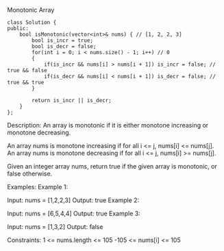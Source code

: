 Monotonic Array
```
class Solution {
public:
    bool isMonotonic(vector<int>& nums) { // [1, 2, 2, 3]
        bool is_incr = true;
        bool is_decr = false;
        for(int i = 0; i < nums.size() - 1; i++) // 0
        {
            if(is_incr && nums[i] > nums[i + 1]) is_incr = false; // true && false
            if(is_decr && nums[i] < nums[i + 1]) is_decr = false; // true && true
        }

        return is_incr || is_decr;
    }
};
```

Description:
An array is monotonic if it is either monotone increasing or monotone decreasing.

An array nums is monotone increasing if for all i <= j, nums[i] <= nums[j]. An array nums is monotone decreasing if for all i <= j, nums[i] >= nums[j].

Given an integer array nums, return true if the given array is monotonic, or false otherwise.

Examples:
Example 1:

Input: nums = [1,2,2,3]
Output: true
Example 2:

Input: nums = [6,5,4,4]
Output: true
Example 3:

Input: nums = [1,3,2]
Output: false

Constraints:
1 <= nums.length <= 105
-105 <= nums[i] <= 105
